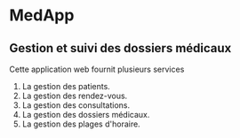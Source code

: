 # MedApp

## Gestion et suivi des dossiers médicaux 

Cette application web fournit plusieurs services

1. La gestion des patients.
2. La gestion des rendez-vous.
3. La gestion des consultations.
4. La gestion des dossiers médicaux.
5. La gestion des plages d'horaire.
